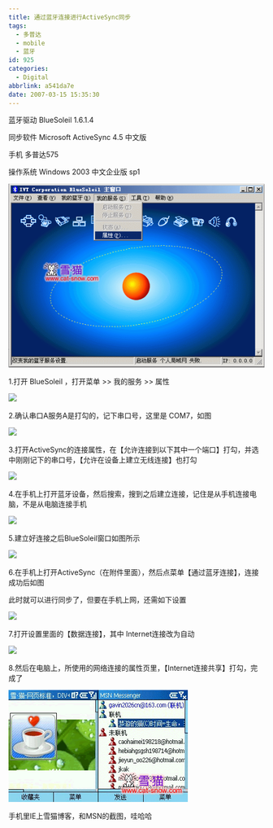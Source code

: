 ```yaml
---
title: 通过蓝牙连接进行ActiveSync同步
tags:
  - 多普达
  - mobile
  - 蓝牙
id: 925
categories:
  - Digital
abbrlink: a541da7e
date: 2007-03-15 15:35:30
---
```


蓝牙驱动 BlueSoleil 1.6.1.4

同步软件 Microsoft ActiveSync 4.5 中文版

手机 多普达575

操作系统 Windows 2003 中文企业版 sp1

![](/images/2007/03/15_12773.gif)
<!--more-->
1.打开 BlueSoleil ，打开菜单 &gt;&gt; 我的服务 &gt;&gt; 属性

![](/blog/upload/2007/3/200703151540390755.gif)

2.确认串口A服务A是打勾的，记下串口号，这里是 COM7，如图

![](/blog/upload/2007/3/200703151541334577.gif)

3.打开ActiveSync的连接属性，在【允许连接到以下其中一个端口】打勾，并选中刚刚记下的串口号，【允许在设备上建立无线连接】也打勾

![](/blog/upload/2007/3/200703151547001834.gif)

4.在手机上打开蓝牙设备，然后搜索，搜到之后建立连接，记住是从手机连接电脑，不是从电脑连接手机

![](/blog/upload/2007/3/200703151548058134.gif)

5.建立好连接之后BlueSoleil窗口如图所示

![](/blog/upload/2007/3/200703151548381320.gif)

6.在手机上打开ActiveSync（在附件里面），然后点菜单【通过蓝牙连接】，连接成功后如图

此时就可以进行同步了，但要在手机上网，还需如下设置

![](/blog/upload/2007/3/200703151552295814.gif)

7.打开设置里面的【数据连接】，其中 Internet连接改为自动

![](/blog/upload/2007/3/200703151553388337.gif)

8.然后在电脑上，所使用的网络连接的属性页里，【Internet连接共享】打勾，完成了

![](/images/2007/03/15_200703151556057718_12749.gif)

手机里IE上雪猫博客，和MSN的截图，哇哈哈